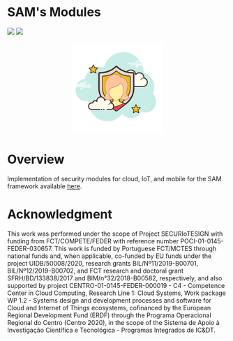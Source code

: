 # SAM's Modules
![](https://img.shields.io/badge/Python-3776AB?style=for-the-badge&logo=python&logoColor=white)
![](https://img.shields.io/badge/SAM-fe814c?style=for-the-badge&logo=react&logoColor=white)

<p align="center"> 
<img src="https://github.com/SECURIoTESIGN/SAM/blob/master/public/logo_c.png"><br/>
</p>

# Overview

Implementation of security modules for cloud, IoT, and mobile for the SAM framework available [here](https://github.com/SECURIoTESIGN/SAM).

# Acknowledgment

This work was performed under the scope of Project SECURIoTESIGN with funding from FCT/COMPETE/FEDER with reference number POCI-01-0145-FEDER-030657. This work is funded by Portuguese FCT/MCTES through national funds and, when applicable, co-funded by EU funds under the project UIDB/50008/2020, research grants BIL/Nº11/2019-B00701, BIL/Nº12/2019-B00702, and FCT research and doctoral grant SFRH/BD/133838/2017 and BIM/n°32/2018-B00582, respectively, and also supported by project CENTRO-01-0145-FEDER-000019 - C4 - Competence Center in Cloud Computing, Research Line 1: Cloud Systems, Work package WP 1.2 - Systems design and development processes and software for Cloud and Internet of Things ecosystems, cofinanced by the European Regional Development Fund (ERDF) through the Programa Operacional Regional do Centro (Centro 2020), in the scope of the Sistema de Apoio à Investigação Científica e Tecnológica - Programas Integrados de IC&DT.
